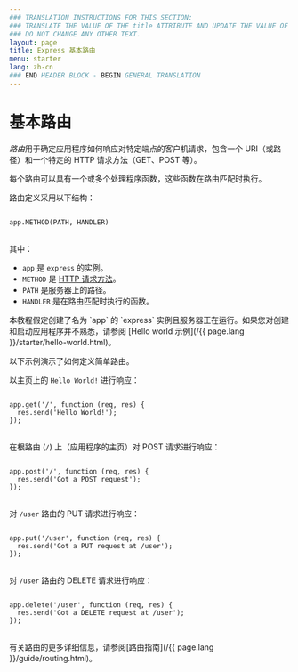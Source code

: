 ```yaml
---
### TRANSLATION INSTRUCTIONS FOR THIS SECTION:
### TRANSLATE THE VALUE OF THE title ATTRIBUTE AND UPDATE THE VALUE OF THE lang ATTRIBUTE.
### DO NOT CHANGE ANY OTHER TEXT.
layout: page
title: Express 基本路由
menu: starter
lang: zh-cn
### END HEADER BLOCK - BEGIN GENERAL TRANSLATION
---
```


# 基本路由

*路由*用于确定应用程序如何响应对特定端点的客户机请求，包含一个 URI（或路径）和一个特定的 HTTP 请求方法（GET、POST 等）。

每个路由可以具有一个或多个处理程序函数，这些函数在路由匹配时执行。

路由定义采用以下结构：
<pre>
<code class="language-javascript" translate="no">
app.METHOD(PATH, HANDLER)
</code>
</pre>

其中：

- `app` 是 `express` 的实例。
- `METHOD` 是 [HTTP 请求方法](http://en.wikipedia.org/wiki/Hypertext_Transfer_Protocol)。
- `PATH` 是服务器上的路径。
- `HANDLER` 是在路由匹配时执行的函数。

<div class="doc-box doc-notice" markdown="1">
本教程假定创建了名为 `app` 的 `express` 实例且服务器正在运行。如果您对创建和启动应用程序并不熟悉，请参阅 [Hello world 示例](/{{ page.lang }}/starter/hello-world.html)。
</div>

以下示例演示了如何定义简单路由。

以主页上的 `Hello World!` 进行响应：

<pre>
<code class="language-javascript" translate="no">
app.get('/', function (req, res) {
  res.send('Hello World!');
});
</code>
</pre>

在根路由 (`/`) 上（应用程序的主页）对 POST 请求进行响应：

<pre>
<code class="language-javascript" translate="no">
app.post('/', function (req, res) {
  res.send('Got a POST request');
});
</code>
</pre>

对 `/user` 路由的 PUT 请求进行响应：

<pre>
<code class="language-javascript" translate="no">
app.put('/user', function (req, res) {
  res.send('Got a PUT request at /user');
});
</code>
</pre>

对 `/user` 路由的 DELETE 请求进行响应：

<pre>
<code class="language-javascript" translate="no">
app.delete('/user', function (req, res) {
  res.send('Got a DELETE request at /user');
});
</code>
</pre>

有关路由的更多详细信息，请参阅[路由指南](/{{ page.lang }}/guide/routing.html)。
